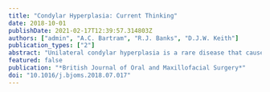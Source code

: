 ```yaml
---
title: "Condylar Hyperplasia: Current Thinking"
date: 2018-10-01
publishDate: 2021-02-17T12:39:57.314803Z
authors: ["admin", "A.C. Bartram", "R.J. Banks", "D.J.W. Keith"]
publication_types: ["2"]
abstract: "Unilateral condylar hyperplasia is a rare disease that causes facial asymmetry as a result of excessive vertical or horizontal growth, or both, of the mandibular condyle. Investigation should address the patient's concerns, and establish whether the disease is active with the use of single positron emission tomography (PET). Proportional reduction of the condyle arrests active disease and restores mandibular height, and any residual asymmetry can be corrected according to conventional orthognathic principles. We recommend the use of 3-dimensional virtual planning for such complex movements. The rarity of the disease means that, to our knowledge, high-quality evidence is lacking and further research is needed."
featured: false
publication: "*British Journal of Oral and Maxillofacial Surgery*"
doi: "10.1016/j.bjoms.2018.07.017"
---
```


